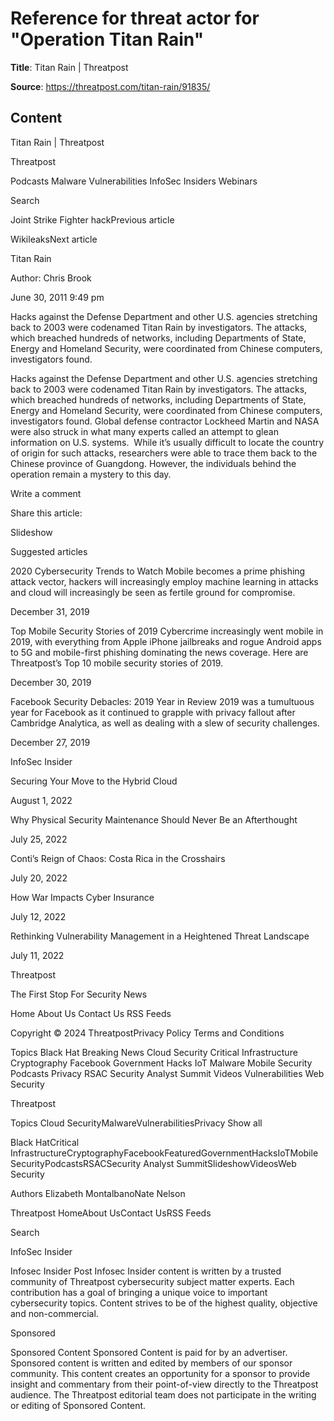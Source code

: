 # Reference for threat actor for "Operation Titan Rain"

**Title**: Titan Rain | Threatpost

**Source**: https://threatpost.com/titan-rain/91835/

## Content


























Titan Rain | Threatpost



























































 












Threatpost


Podcasts
Malware
Vulnerabilities
InfoSec Insiders
Webinars



 





 Search














Joint Strike Fighter hackPrevious article 

WikileaksNext article 










Titan Rain









Author:  Chris Brook


June 30, 2011  9:49 pm







Hacks
against the Defense Department and other U.S. agencies stretching back to 2003
were codenamed Titan Rain by investigators. The attacks, which breached
hundreds of networks, including Departments of State, Energy and Homeland
Security, were coordinated from Chinese computers, investigators found.





Hacks
against the Defense Department and other U.S. agencies stretching back to 2003
were codenamed Titan Rain by investigators. The attacks, which breached
hundreds of networks, including Departments of State, Energy and Homeland
Security, were coordinated from Chinese computers, investigators found. Global
defense contractor Lockheed Martin and NASA were also struck in what many
experts called an attempt to glean information on U.S. systems.  While it’s usually difficult to locate the
country of origin for such attacks, researchers were able to trace them back to
the Chinese province of Guangdong. However, the individuals behind the operation
remain a mystery to this day.



Write a comment



Share this article:





 







Slideshow







Suggested articles








 

2020 Cybersecurity Trends to Watch
Mobile becomes a prime phishing attack vector, hackers will increasingly employ machine learning in attacks and cloud will increasingly be seen as fertile ground for compromise. 


December 31, 2019











 

Top Mobile Security Stories of 2019
Cybercrime increasingly went mobile in 2019, with everything from Apple iPhone jailbreaks and rogue Android apps to 5G and mobile-first phishing dominating the news coverage. Here are Threatpost’s Top 10 mobile security stories of 2019. 


December 30, 2019











 

Facebook Security Debacles: 2019 Year in Review
2019 was a tumultuous year for Facebook as it continued to grapple with privacy fallout after Cambridge Analytica, as well as dealing with a slew of security challenges.


December 27, 2019










InfoSec Insider






Securing Your Move to the Hybrid Cloud


August 1, 2022









Why Physical Security Maintenance Should Never Be an Afterthought


July 25, 2022









Conti’s Reign of Chaos: Costa Rica in the Crosshairs


July 20, 2022









How War Impacts Cyber Insurance


July 12, 2022









Rethinking Vulnerability Management in a Heightened Threat Landscape


July 11, 2022







 





 






Threatpost

The First Stop For Security News



Home
About Us
Contact Us
RSS Feeds
 



Copyright © 2024 ThreatpostPrivacy Policy
Terms and Conditions
 

 


Topics
Black Hat
Breaking News
Cloud Security
Critical Infrastructure
Cryptography
Facebook
Government
Hacks
IoT
Malware
Mobile Security
Podcasts
Privacy
RSAC
Security Analyst Summit
Videos
Vulnerabilities
Web Security















Threatpost



 









Topics
Cloud SecurityMalwareVulnerabilitiesPrivacy
Show all

Black HatCritical InfrastructureCryptographyFacebookFeaturedGovernmentHacksIoTMobile SecurityPodcastsRSACSecurity Analyst SummitSlideshowVideosWeb Security

Authors
Elizabeth MontalbanoNate Nelson

Threatpost
HomeAbout UsContact UsRSS Feeds 





 Search










 












InfoSec Insider

Infosec Insider Post
Infosec Insider content is written by a trusted community of Threatpost cybersecurity subject matter experts. Each contribution has a goal of bringing a unique voice to important cybersecurity topics. Content strives to be of the highest quality, objective and non-commercial.












Sponsored

Sponsored Content
Sponsored Content is paid for by an advertiser. Sponsored content is written and edited by members of our sponsor community. This content creates an opportunity for a sponsor to provide insight and commentary from their point-of-view directly to the Threatpost audience. The Threatpost editorial team does not participate in the writing or editing of Sponsored Content.














